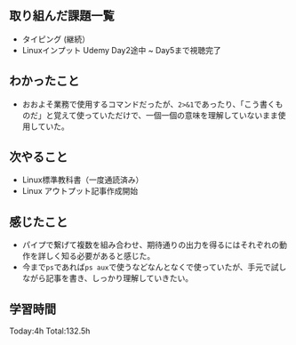 ## 取り組んだ課題一覧
- タイピング (継続）
- Linuxインプット Udemy Day2途中 ~ Day5まで視聴完了

## わかったこと
- おおよそ業務で使用するコマンドだったが、`2>&1`であったり、「こう書くものだ」と覚えて使っていただけで、一個一個の意味を理解していないまま使用していた。

## 次やること
- Linux標準教科書（一度通読済み）
- Linux アウトプット記事作成開始
  
## 感じたこと
- パイプで繋げて複数を組み合わせ、期待通りの出力を得るにはそれぞれの動作を詳しく知る必要があると感じた。
- 今まで`ps`であれば`ps aux`で使うなどなんとなくで使っていたが、手元で試しながら記事を書き、しっかり理解していきたい。

## 学習時間
Today:4h
Total:132.5h
